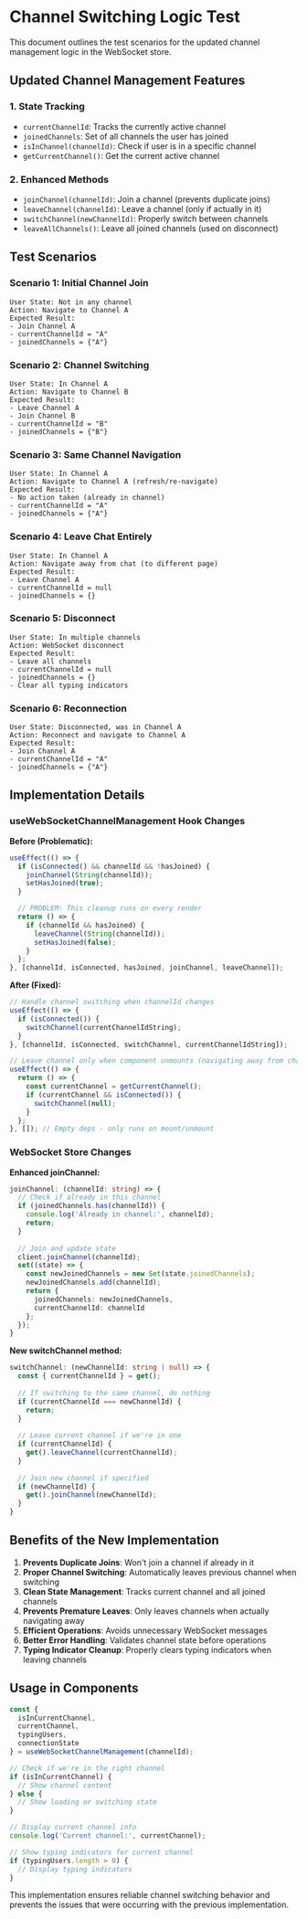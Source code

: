 # Channel Switching Logic Test

This document outlines the test scenarios for the updated channel management logic in the WebSocket store.

## Updated Channel Management Features

### 1. **State Tracking**
- `currentChannelId`: Tracks the currently active channel
- `joinedChannels`: Set of all channels the user has joined
- `isInChannel(channelId)`: Check if user is in a specific channel
- `getCurrentChannel()`: Get the current active channel

### 2. **Enhanced Methods**
- `joinChannel(channelId)`: Join a channel (prevents duplicate joins)
- `leaveChannel(channelId)`: Leave a channel (only if actually in it)
- `switchChannel(newChannelId)`: Properly switch between channels
- `leaveAllChannels()`: Leave all joined channels (used on disconnect)

## Test Scenarios

### Scenario 1: Initial Channel Join
```
User State: Not in any channel
Action: Navigate to Channel A
Expected Result:
- Join Channel A
- currentChannelId = "A"
- joinedChannels = {"A"}
```

### Scenario 2: Channel Switching
```
User State: In Channel A
Action: Navigate to Channel B
Expected Result:
- Leave Channel A
- Join Channel B
- currentChannelId = "B"
- joinedChannels = {"B"}
```

### Scenario 3: Same Channel Navigation
```
User State: In Channel A
Action: Navigate to Channel A (refresh/re-navigate)
Expected Result:
- No action taken (already in channel)
- currentChannelId = "A"
- joinedChannels = {"A"}
```

### Scenario 4: Leave Chat Entirely
```
User State: In Channel A
Action: Navigate away from chat (to different page)
Expected Result:
- Leave Channel A
- currentChannelId = null
- joinedChannels = {}
```

### Scenario 5: Disconnect
```
User State: In multiple channels
Action: WebSocket disconnect
Expected Result:
- Leave all channels
- currentChannelId = null
- joinedChannels = {}
- Clear all typing indicators
```

### Scenario 6: Reconnection
```
User State: Disconnected, was in Channel A
Action: Reconnect and navigate to Channel A
Expected Result:
- Join Channel A
- currentChannelId = "A"
- joinedChannels = {"A"}
```

## Implementation Details

### useWebSocketChannelManagement Hook Changes

**Before (Problematic):**
```typescript
useEffect(() => {
  if (isConnected() && channelId && !hasJoined) {
    joinChannel(String(channelId));
    setHasJoined(true);
  }

  // PROBLEM: This cleanup runs on every render
  return () => {
    if (channelId && hasJoined) {
      leaveChannel(String(channelId));
      setHasJoined(false);
    }
  };
}, [channelId, isConnected, hasJoined, joinChannel, leaveChannel]);
```

**After (Fixed):**
```typescript
// Handle channel switching when channelId changes
useEffect(() => {
  if (isConnected()) {
    switchChannel(currentChannelIdString);
  }
}, [channelId, isConnected, switchChannel, currentChannelIdString]);

// Leave channel only when component unmounts (navigating away from chat)
useEffect(() => {
  return () => {
    const currentChannel = getCurrentChannel();
    if (currentChannel && isConnected()) {
      switchChannel(null);
    }
  };
}, []); // Empty deps - only runs on mount/unmount
```

### WebSocket Store Changes

**Enhanced joinChannel:**
```typescript
joinChannel: (channelId: string) => {
  // Check if already in this channel
  if (joinedChannels.has(channelId)) {
    console.log('Already in channel:', channelId);
    return;
  }
  
  // Join and update state
  client.joinChannel(channelId);
  set((state) => {
    const newJoinedChannels = new Set(state.joinedChannels);
    newJoinedChannels.add(channelId);
    return { 
      joinedChannels: newJoinedChannels,
      currentChannelId: channelId 
    };
  });
}
```

**New switchChannel method:**
```typescript
switchChannel: (newChannelId: string | null) => {
  const { currentChannelId } = get();
  
  // If switching to the same channel, do nothing
  if (currentChannelId === newChannelId) {
    return;
  }
  
  // Leave current channel if we're in one
  if (currentChannelId) {
    get().leaveChannel(currentChannelId);
  }
  
  // Join new channel if specified
  if (newChannelId) {
    get().joinChannel(newChannelId);
  }
}
```

## Benefits of the New Implementation

1. **Prevents Duplicate Joins**: Won't join a channel if already in it
2. **Proper Channel Switching**: Automatically leaves previous channel when switching
3. **Clean State Management**: Tracks current channel and all joined channels
4. **Prevents Premature Leaves**: Only leaves channels when actually navigating away
5. **Efficient Operations**: Avoids unnecessary WebSocket messages
6. **Better Error Handling**: Validates channel state before operations
7. **Typing Indicator Cleanup**: Properly clears typing indicators when leaving channels

## Usage in Components

```typescript
const { 
  isInCurrentChannel, 
  currentChannel, 
  typingUsers, 
  connectionState 
} = useWebSocketChannelManagement(channelId);

// Check if we're in the right channel
if (isInCurrentChannel) {
  // Show channel content
} else {
  // Show loading or switching state
}

// Display current channel info
console.log('Current channel:', currentChannel);

// Show typing indicators for current channel
if (typingUsers.length > 0) {
  // Display typing indicators
}
```

This implementation ensures reliable channel switching behavior and prevents the issues that were occurring with the previous implementation.
